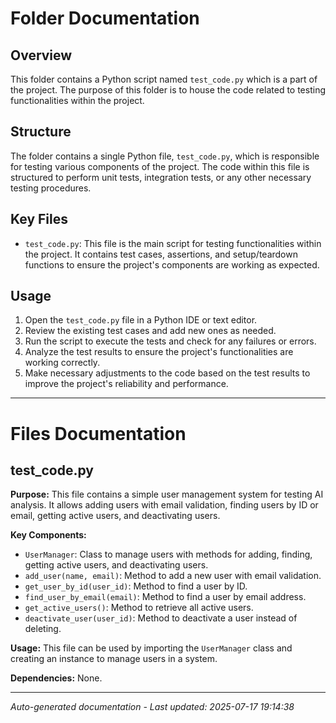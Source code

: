 # Folder Documentation

## Overview
This folder contains a Python script named `test_code.py` which is a part of the project. The purpose of this folder is to house the code related to testing functionalities within the project.

## Structure
The folder contains a single Python file, `test_code.py`, which is responsible for testing various components of the project. The code within this file is structured to perform unit tests, integration tests, or any other necessary testing procedures.

## Key Files
- `test_code.py`: This file is the main script for testing functionalities within the project. It contains test cases, assertions, and setup/teardown functions to ensure the project's components are working as expected.

## Usage
1. Open the `test_code.py` file in a Python IDE or text editor.
2. Review the existing test cases and add new ones as needed.
3. Run the script to execute the tests and check for any failures or errors.
4. Analyze the test results to ensure the project's functionalities are working correctly.
5. Make necessary adjustments to the code based on the test results to improve the project's reliability and performance.

---

# Files Documentation

## test_code.py

**Purpose:** This file contains a simple user management system for testing AI analysis. It allows adding users with email validation, finding users by ID or email, getting active users, and deactivating users.

**Key Components:**
- `UserManager`: Class to manage users with methods for adding, finding, getting active users, and deactivating users.
- `add_user(name, email)`: Method to add a new user with email validation.
- `get_user_by_id(user_id)`: Method to find a user by ID.
- `find_user_by_email(email)`: Method to find a user by email address.
- `get_active_users()`: Method to retrieve all active users.
- `deactivate_user(user_id)`: Method to deactivate a user instead of deleting.

**Usage:** This file can be used by importing the `UserManager` class and creating an instance to manage users in a system.

**Dependencies:** None.

---
*Auto-generated documentation - Last updated: 2025-07-17 19:14:38*

